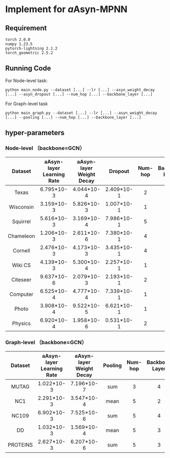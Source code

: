 # Implement for $a$Asyn-MPNN

## Requirement

```
torch 2.0.0
numpy 1.23.5
pytorch-lightning 2.1.2
torch_geometric 2.5.2
```

## Running Code

For Node-level task:

```
python main_node.py --dataset [...] --lr [...] --asyn_weight_decay [...] --asyn_dropout [...] --num_hop [...] --backbone_layer [...]
```

For Graph-level task

```
python main_graph.py --dataset [...] --lr [...] --asyn_weight_decay [...] --pooling [...] --num_hop [...] --backbone_layer [...]
```

## hyper-parameters

### Node-level （backbone=GCN）

|  Dataset  | aAsyn-layer Learning Rate | aAsyn-layer Weight Decay |  Dropout   | Num-hop | Backbone Layer |
| :-------: | :-----------------------: | :----------------------: | :--------: | :-----: | :------------: |
|   Texas   |        6.795*10-3         |        4.044*10-4        | 2.409*10-1 |    2    |       1        |
| Wisconsin |        3.159*10-3         |        5.826*10-3        | 1.007*10-1 |    1    |       1        |
| Squirrel  |        5.616*10-3         |        3.169*10-4        | 7.986*10-1 |    5    |       5        |
| Chameleon |        1.206*10-3         |        2.611*10-6        | 7.380*10-1 |    4    |       8        |
|  Cornell  |        2.476*10-3         |        4.173*10-3        | 3.435*10-1 |    4    |       3        |
|  Wiki CS  |        4.139*10-3         |        5.300*10-4        | 2.257*10-1 |    1    |       2        |
| Citeseer  |        9.637*10-6         |        2.079*10-3        | 2.193*10-1 |    2    |       1        |
| Computer  |        6.525*10-4         |        4.777*10-4        | 7.339*10-1 |    1    |       2        |
|   Photo   |        3.908*10-4         |        9.522*10-5        | 6.621*10-1 |    1    |       3        |
|  Physics  |        6.920*10-4         |        1.958*10-6        | 0.531*10-1 |    2    |       2        |

### Graph-level （backbone=GCN）

| Dataset  | aAsyn-layer Learning Rate | aAsyn-layer Weight Decay | Pooling | Num-hop | Backbone Layer |
| :------: | :-----------------------: | :----------------------: | :-----: | :-----: | :------------: |
|  MUTAG   |        1.022*10-3         |        7.196*10-7        |   sum   |    3    |       4        |
|   NC1    |        2.291*10-3         |        3.547*10-4        |  mean   |    5    |       2        |
|  NC109   |        6.902*10-3         |        7.525*10-6        |   sum   |    5    |       4        |
|    DD    |        1.032*10-3         |        1.569*10-4        |  mean   |    5    |       3        |
| PROTEINS |        2.627*10-3         |        6.207*10-6        |   sum   |    5    |       3        |

